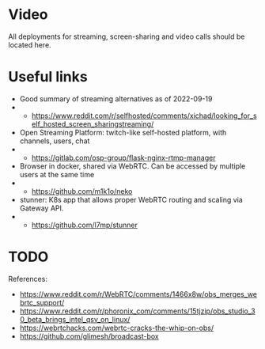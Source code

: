 
# Video

All deployments for streaming, screen-sharing and video calls should be located here.

# Useful links

- Good summary of streaming alternatives as of 2022-09-19
- - https://www.reddit.com/r/selfhosted/comments/xichad/looking_for_self_hosted_screen_sharingstreaming/
- Open Streaming Platform: twitch-like self-hosted platform, with channels, users, chat
- - https://gitlab.com/osp-group/flask-nginx-rtmp-manager
- Browser in docker, shared via WebRTC. Can be accessed by multiple users at the same time
- - https://github.com/m1k1o/neko
- stunner: K8s app that allows proper WebRTC routing and scaling via Gateway API.
- - https://github.com/l7mp/stunner

# TODO

References:
- https://www.reddit.com/r/WebRTC/comments/1466x8w/obs_merges_webrtc_support/
- https://www.reddit.com/r/phoronix_com/comments/15tjzip/obs_studio_30_beta_brings_intel_qsv_on_linux/
- https://webrtchacks.com/webrtc-cracks-the-whip-on-obs/
- https://github.com/glimesh/broadcast-box
